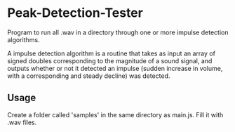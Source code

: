 # Peak-Detection-Tester
Program to run all .wav in a directory through one or more impulse detection algorithms.

A impulse detection algorithm is a routine that takes as input an array of signed doubles corresponding to the magnitude of a sound signal, and outputs whether or not it detected an impulse (sudden increase in volume, with a corresponding and steady decline) was detected.

## Usage
Create a folder called 'samples' in the same directory as main.js. Fill it with .wav files.
